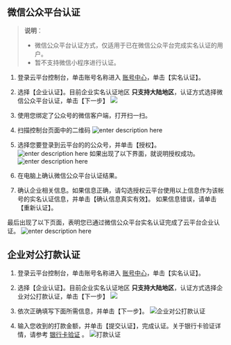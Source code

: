 ## 微信公众平台认证
>**说明**：
>- 微信公众平台认证方式，仅适用于已在微信公众平台完成实名认证的用户。
>- 暂不支持微信小程序进行认证。

1. 登录云平台控制台，单击账号名称进入 [账号中心](http://console.tce.fsphere.cn/developer)，单击【实名认证】。

2. 选择【企业认证】。目前企业实名认证地区 **只支持大陆地区**，认证方式选择微信公众平台认证，单击【下一步】
![](https:http://imgcache.tce.fsphere.cn/static/mc.qcloudimg.com/static/img/66551853d9f9c19f1b2733b1dc0baf47/image.png)
3. 使用您绑定了公众号的微信客户端，打开扫一扫。

4. 扫描控制台页面中的二维码
![enter description here][3]
5. 选择您要登录到云平台的的公众号，并单击【授权】。
![enter description here][4]
如果出现了以下界面，就说明授权成功。
![enter description here][5]
6. 在电脑上确认微信公众平台认证结果。

7. 确认企业相关信息。如果信息正确，请勾选授权云平台使用以上信息作为该帐号的实名认证信息，并单击【确认信息真实有效】。
   如果信息错误，请单击【重新认证】。

最后出现了以下页面，表明您已通过微信公众平台实名认证完成了云平台企业认证。
![enter description here][8]

  [1]: http://imgcache.tce.fsphere.cn/static/mc.qcloudimg.com/static/img/4ec7c450edb1ad4c3728289b1c3a2fac/Step1.png
  [2]: http://imgcache.tce.fsphere.cn/static/mc.qcloudimg.com/static/img/db96dab81ea00394de4ef2c89bbff5f5/step2.1.png
  [3]: http://imgcache.tce.fsphere.cn/static/mc.qcloudimg.com/static/img/ddd5b507f9c4280d54ef74cd2fac4eee/step2.2.png
  [4]: http://imgcache.tce.fsphere.cn/static/mc.qcloudimg.com/static/img/9d7d8182b7facd0df6fd28cd1597ce58/step2.3.png
  [5]: http://imgcache.tce.fsphere.cn/static/mc.qcloudimg.com/static/img/f922081ddb134fe4858b8ada75ed50f3/step2.4.png
  [6]: http://imgcache.tce.fsphere.cn/static/mc.qcloudimg.com/static/img/6a0c0dc6cbbd0a66b89a944e56351378/3-1.png
  [7]: http://imgcache.tce.fsphere.cn/static/mc.qcloudimg.com/static/img/f28781dfeb7bdde7427f0995456128a2/3-2.png
  [8]: http://imgcache.tce.fsphere.cn/static/mc.qcloudimg.com/static/img/3d93ee998f9b3d8e969b2b9f288da0a1/3-3.png
## 企业对公打款认证
1. 登录云平台控制台，单击账号名称进入 [账号中心](http://console.tce.fsphere.cn/developer)，单击【实名认证】。

2. 选择【企业认证】。目前企业实名认证地区 **只支持大陆地区**，认证方式选择企业对公打款认证，单击【下一步】
![](https:http://imgcache.tce.fsphere.cn/static/mc.qcloudimg.com/static/img/66551853d9f9c19f1b2733b1dc0baf47/image.png)
3. 依次正确填写下面所需信息，并单击【下一步】。
![企业对公打款认证](http://imgcache.tce.fsphere.cn/static/mc.qcloudimg.com/static/img/9630c985e1587760d6b6f15f5ab7a7a8/image.png)
4. 输入您收到的打款金额，并单击【提交认证】，完成认证。关于银行卡验证详情，请参考 [银行卡验证](/document/product/378/3631) 。
![打款认证](http://imgcache.tce.fsphere.cn/static/mc.qcloudimg.com/static/img/5529b0af22fa50ef78faf58c5aa93961/image.png)
